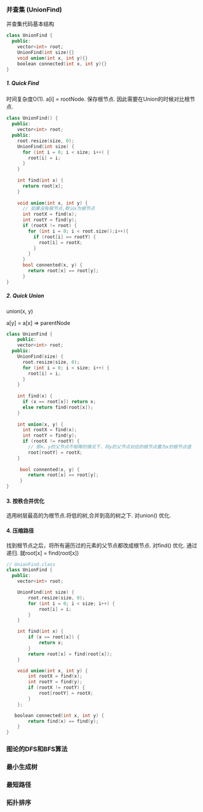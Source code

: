 ### 并查集 (UnionFind)

并查集代码基本结构

```c++
class UnionFind {
  public:
  	vector<int> root;
  	UnionFind(int size){}
  	void union(int x, int y){}
  	boolean connected(int x, int y){}
}
```



##### 1. Quick Find

时间复杂度O(1).  a[i] = rootNode. 保存根节点. 因此需要在Union的时候对比根节点.

```c++
class UnionFind() {
  public:
  	vector<int> root;
  public:
    root.resize(size, 0);
    UnionFind(int size) {
      for (int i = 0; i < size; i++) {
        root[i] = i;
      }
    }
  
    int find(int x) {
      return root[x];
    }
  
  	void union(int x, int y) {
      // 如果没有根节点,默认x为根节点
      int rootX = find(x);
      int rootY = find(y);
      if (rootX != root) {
        for (int i = 0; i < root.size();i++){
          if (root[i] == rootY) {
            root[i] = rootX;
          }
        }
      }
      bool connented(x, y) {
        return root[x] == root[y];
      }
}
```

##### 2. Quick Union

union(x, y)

a[y] = a[x] => parentNode

```c++
class UnionFind {
	public:
  	vector<int> root;
  public:
  	UnionFind(size) {
      root.resize(size, 0);
      for (int i = 0; i < size; i++) {
        root[i] = i;
      }
    }
  	
  	int find(x) {
      if (x == root[x]) return x;
      else return find(root[x]);
    }
  
  	int union(x, y) {
      int rootX = find(x);
      int rootY = find(y);
      if (rootX != rootY) {
        // 即x，y的父节点不相等的情况下，将y的父节点对应的根节点置为x的根节点值
        root[rootY] = rootX;
    }
     
     bool connented(x, y) {
        return root[x] == root[y];
     }
}
```

#### 3. 按秩合并优化

选用树层最高的为根节点.将低的树,合并到高的树之下. 对union() 优化.

#### 4. 压缩路径

找到根节点之后，将所有遍历过的元素的父节点都改成根节点. 对find() 优化. 通过递归. 就root[x] = find(root[x])

```c++
// UnionFind.class
class UnionFind {
  public:
    vector<int> root;

    UnionFind(int size) {
        root.resize(size, 0);
        for (int i = 0; i < size; i++) {
            root[i] = i;
        }
    }

    int find(int x) {
        if (x == root[x]) {
            return x;
        }
        return root[x] = find(root[x]);
    }

    void union(int x, int y) {
        int rootX = find(x);
        int rootY = find(y);
        if (rootX != rootY) {
            root[rootY] = rootX;
        }
    };

   boolean connected(int x, int y) {
        return find(x) == find(y);
    }
}
```



### 图论的DFS和BFS算法

### 最小生成树

### 最短路径

### 拓扑排序
